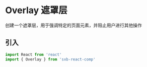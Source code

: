 # Overlay 遮罩层

创建一个遮罩层，用于强调特定的页面元素，并阻止用户进行其他操作

## 引入

```js
import React from 'react'
import { Overlay } from 'sxb-react-comp'
```
